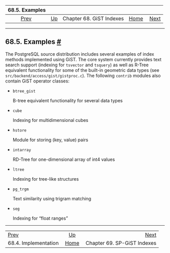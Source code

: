 

|                      68.5. Examples                      |                                            |                          |                                                       |                                                    |
| :------------------------------------------------------: | :----------------------------------------- | :----------------------: | ----------------------------------------------------: | -------------------------------------------------: |
| [Prev](gist-implementation.html "68.4. Implementation")  | [Up](gist.html "Chapter 68. GiST Indexes") | Chapter 68. GiST Indexes | [Home](index.html "PostgreSQL 17devel Documentation") |  [Next](spgist.html "Chapter 69. SP-GiST Indexes") |

***

## 68.5. Examples [#](#GIST-EXAMPLES)

The PostgreSQL source distribution includes several examples of index methods implemented using GiST. The core system currently provides text search support (indexing for `tsvector` and `tsquery`) as well as R-Tree equivalent functionality for some of the built-in geometric data types (see `src/backend/access/gist/gistproc.c`). The following `contrib` modules also contain GiST operator classes:

* `btree_gist`

    B-tree equivalent functionality for several data types

* `cube`

    Indexing for multidimensional cubes

* `hstore`

    Module for storing (key, value) pairs

* `intarray`

    RD-Tree for one-dimensional array of int4 values

* `ltree`

    Indexing for tree-like structures

* `pg_trgm`

    Text similarity using trigram matching

* `seg`

    Indexing for “float ranges”

***

|                                                          |                                                       |                                                    |
| :------------------------------------------------------- | :---------------------------------------------------: | -------------------------------------------------: |
| [Prev](gist-implementation.html "68.4. Implementation")  |       [Up](gist.html "Chapter 68. GiST Indexes")      |  [Next](spgist.html "Chapter 69. SP-GiST Indexes") |
| 68.4. Implementation                                     | [Home](index.html "PostgreSQL 17devel Documentation") |                        Chapter 69. SP-GiST Indexes |
